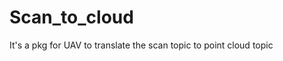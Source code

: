 # Scan_to_cloud
It's a pkg for UAV to translate the scan topic to point cloud topic

<!-- <p align="center">
  <img src="https://github.com/MEZHANGYUE/MyTrajectoryGeneration/blob/main/file/3.gif" width = "840" height = "480"/>
</p> -->
